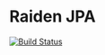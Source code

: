 Raiden JPA
=========

[![Build Status](https://travis-ci.org/andreitognolo/raidenjpa.png)](http://travis-ci.org/andreitognolo]/raidenjpa])

